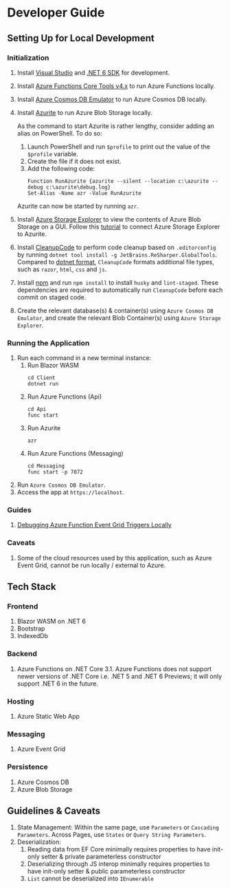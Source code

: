 # Developer Guide

## Setting Up for Local Development

### Initialization

1. Install [Visual Studio](https://visualstudio.microsoft.com/downloads/) and [.NET 6 SDK](https://dotnet.microsoft.com/download/dotnet/6.0) for development.
1. Install [Azure Functions Core Tools v4.x](https://docs.microsoft.com/en-us/azure/azure-functions/functions-run-local?tabs=windows%2Ccsharp%2Cbash#v2) to run Azure Functions locally.
1. Install [Azure Cosmos DB Emulator](https://docs.microsoft.com/en-us/azure/cosmos-db/local-emulator?tabs=cli%2Cssl-netstd21) to run Azure Cosmos DB locally.
1. Install [Azurite](https://docs.microsoft.com/en-us/azure/storage/common/storage-use-azurite?tabs=visual-studio) to run Azure Blob Storage locally.
    
    As the command to start Azurite is rather lengthy, consider adding an alias on PowerShell. To do so:

   1. Launch PowerShell and run `$profile` to print out the value of the `$profile` variable. 
   1. Create the file if it does not exist. 
   1. Add the following code:
      ```
      Function RunAzurite {azurite --silent --location c:\azurite --debug c:\azurite\debug.log}
      Set-Alias -Name azr -Value RunAzurite
      ```

   Azurite can now be started by running `azr`.
1. Install [Azure Storage Explorer](https://azure.microsoft.com/en-us/features/storage-explorer/#overview) to view the contents of Azure Blob Storage on a GUI. Follow this [tutorial](https://docs.microsoft.com/en-us/azure/storage/common/storage-use-azurite?tabs=visual-studio#connect-to-azurite-using-http) to connect Azure Storage Explorer to Azurite.
1. Install [CleanupCode](https://www.jetbrains.com/help/rider/CleanupCode.html) to perform code cleanup based on `.editorconfig` by running `dotnet tool install -g JetBrains.ReSharper.GlobalTools`. Compared to [dotnet format](https://github.com/dotnet/format), `CleanupCode` formats additional file types, such as `razor`, `html`, `css` and `js`.
1. Install [npm](https://nodejs.org/en/download/) and run `npm install` to install `husky` and `lint-staged`. These dependencies are required to automatically run `CleanupCode` before each commit on staged code.
1. Create the relevant database(s) & container(s) using `Azure Cosmos DB Emulator`, and create the relevant Blob Container(s) using `Azure Storage Explorer`.

### Running the Application

1. Run each command in a new terminal instance:
    1. Run Blazor WASM
       ```
       cd Client
       dotnet run
       ```
    1. Run Azure Functions (Api)
       ```
       cd Api
       func start
       ```
    1. Run Azurite
       ```
       azr
       ```
    1. Run Azure Functions (Messaging)
       ```
       cd Messaging
       func start -p 7072
       ```
1. Run `Azure Cosmos DB Emulator`.
1. Access the app at `https://localhost`.

### Guides

1. [Debugging Azure Function Event Grid Triggers Locally](https://harrybellamy.com/posts/debugging-azure-function-event-grid-triggers-locally/)

### Caveats

1. Some of the cloud resources used by this application, such as Azure Event Grid, cannot be run locally / external to Azure.

## Tech Stack

### Frontend

1. Blazor WASM on .NET 6
1. Bootstrap
1. IndexedDb

### Backend

1. Azure Functions on .NET Core 3.1. Azure Functions does not support newer versions of .NET Core i.e. .NET 5 and .NET 6 Previews; it will only support .NET 6 in the future.

### Hosting

1. Azure Static Web App

### Messaging

1. Azure Event Grid

### Persistence

1. Azure Cosmos DB
1. Azure Blob Storage

## Guidelines & Caveats

1. State Management: Within the same page, use `Parameters` or `Cascading Parameters`. Across Pages, use `States` or `Query String Parameters`.
1. Deserialization:
    1. Reading data from EF Core minimally requires properties to have init-only setter & private parameterless constructor
    1. Deserializing through JS interop minimally requires properties to have init-only setter & public parameterless constructor
    1. `List` cannot be deserialized into `IEnumerable`
